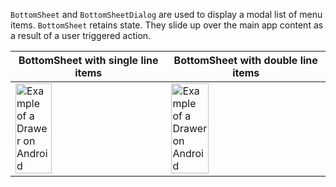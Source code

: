 `BottomSheet` and `BottomSheetDialog` are used to display a modal list of menu items. `BottomSheet` retains state. They slide up over the main app content as a result of a user triggered action.

| BottomSheet with single line items                                                                                                                                                                    | BottomSheet with double line items                                                                                                                                                                    |
| ----------------------------------------------------------------------------------------------------------------------------------------------------------------------------------------------------- | ----------------------------------------------------------------------------------------------------------------------------------------------------------------------------------------------------- |
| <img src="https://static2.sharepointonline.com/files/fabric/fabric-website/images/controls/android/surfaces/bottom_sheet_single_line.png" alt="Example of a Drawer on Android" style="width: 50%;" /> | <img src="https://static2.sharepointonline.com/files/fabric/fabric-website/images/controls/android/surfaces/bottom_sheet_double_line.png" alt="Example of a Drawer on Android" style="width: 50%;" /> |
